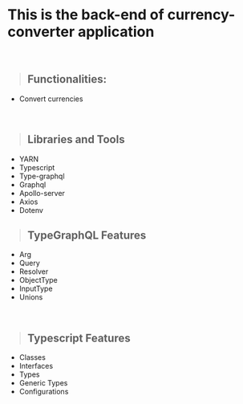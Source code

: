 # **This is the back-end of currency-converter application**

<br>

> ## Functionalities:

* Convert currencies

<br>

> ## Libraries and Tools

* YARN
* Typescript
* Type-graphql
* Graphql
* Apollo-server
* Axios
* Dotenv

> ## TypeGraphQL Features 

* Arg
* Query 
* Resolver 
* ObjectType
* InputType
* Unions

<br>

> ## Typescript Features

* Classes
* Interfaces
* Types
* Generic Types
* Configurations
